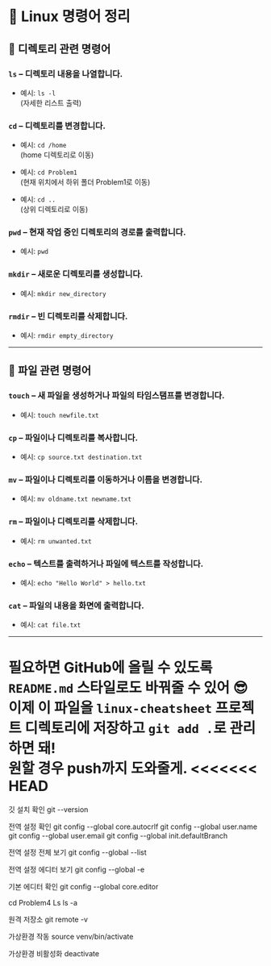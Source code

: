 # 🐧 Linux 명령어 정리

## 📂 디렉토리 관련 명령어

### `ls` – 디렉토리 내용을 나열합니다.
- 예시: `ls -l`  
  (자세한 리스트 출력)

### `cd` – 디렉토리를 변경합니다.
- 예시: `cd /home`  
  (home 디렉토리로 이동)

- 예시: `cd Problem1`  
  (현재 위치에서 하위 폴더 Problem1로 이동)

- 예시: `cd ..`  
  (상위 디렉토리로 이동)

### `pwd` – 현재 작업 중인 디렉토리의 경로를 출력합니다.
- 예시: `pwd`

### `mkdir` – 새로운 디렉토리를 생성합니다.
- 예시: `mkdir new_directory`

### `rmdir` – 빈 디렉토리를 삭제합니다.
- 예시: `rmdir empty_directory`

---

## 📄 파일 관련 명령어

### `touch` – 새 파일을 생성하거나 파일의 타임스탬프를 변경합니다.
- 예시: `touch newfile.txt`

### `cp` – 파일이나 디렉토리를 복사합니다.
- 예시: `cp source.txt destination.txt`

### `mv` – 파일이나 디렉토리를 이동하거나 이름을 변경합니다.
- 예시: `mv oldname.txt newname.txt`

### `rm` – 파일이나 디렉토리를 삭제합니다.
- 예시: `rm unwanted.txt`

### `echo` – 텍스트를 출력하거나 파일에 텍스트를 작성합니다.
- 예시: `echo "Hello World" > hello.txt`

### `cat` – 파일의 내용을 화면에 출력합니다.
- 예시: `cat file.txt`

---

필요하면 GitHub에 올릴 수 있도록 `README.md` 스타일로도 바꿔줄 수 있어 😎  
이제 이 파일을 `linux-cheatsheet` 프로젝트 디렉토리에 저장하고 `git add .`로 관리하면 돼!  
원할 경우 push까지 도와줄게.
<<<<<<< HEAD
=======

깃 설치 확인
git --version

전역 설정 확인
git config --global core.autocrlf
git config --global user.name
git config --global user.email
git config --global init.defaultBranch

전역 설정 전체 보기
git config --global --list

전역 설정 에디터 보기
git config --global -e

기본 에디터 확인
git config --global core.editor

cd Problem4
Ls
ls -a

원격 저장소
git remote -v

가상환경 작동 
source venv/bin/activate

가상환경 비활성화 
deactivate

